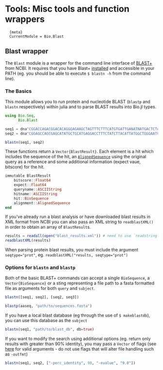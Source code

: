 # Tools: Misc tools and function wrappers

      {meta}
      CurrentModule = Bio.Blast

## Blast wrapper
The `Blast` module is a wrapper for the command line interface of [BLAST+](https://www.ncbi.nlm.nih.gov/books/NBK279690/) from NCBI. It requires that you have Blast+ [installed](https://www.ncbi.nlm.nih.gov/books/NBK279671/) and accessible in your PATH (eg. you should be able to execute `$ blastn -h` from the command line).

### The Basics

This module allows you to run protein and nucleotide BLAST (`blastp` and `blastn` respectively) within julia and to parse BLAST results into Bio.jl types.

```julia
using Bio.Seq,
      Bio.Blast

seq1 = dna"CGGACCAGACGGACACAGGGAGAAGCTAGTTTCTTTCATGTGATTGANATNATGACTCTACTCCTAAAAGGGAAAAANCAATATCCTTGTTTACAGAAGAGAAACAAACAAGCCCCACTCAGCTCAGTCACAGGAGAGAN"
seq2 = dna"CGGAGCCAGCGAGCATATGCTGCATGAGGACCTTTCTATCTTACATTATGGCTGGGAATCTTACTCTTTCATCTGATACCTTGTTCAGATTTCAAAATAGTTGTAGCCTTATCCTGGTTTTACAGATGTGAAACTTTCAA"

blastn(seq1, seq2)
```

These functions return a `Vector{BlastResult}`. Each element is a hit which includes the sequence of the hit, an [`AlignedSequence`](http://biojulia.github.io/Bio.jl/latest/man/alignments/) using the original query as a reference and some additional information (expect vaue, bitscore) for the hit.

```julia
immutable BlastResult
    bitscore::Float64
    expect::Float64
    queryname::ASCIIString
    hitname::ASCIIString
    hit::BioSequence
    alignment::AlignedSequence
end
```

If you've already run a blast analysis or have downloaded blast results in XML format from NCBI you can also pass an XML string to `readblastXML()` in order to obtain an array of `BlastResult`s.

```julia
results = readall(open("blast_results.xml")) # need to use `readstring` instead of `readall` for v0.5
readblastXML(results)
```

When parsing protein blast results, you must include the argument `seqtype="prot"`, eg. `readblastXML("results, seqtype="prot")`

### Options for `blastn` and `blastp`

Both of the basic BLAST+ commands can accept a single `BioSequence`, a `Vector{BioSequence}` or a sting representing a file path to a fasta formatted file as arguments for both `query` and `subject`.

```julia
blastn([seq1, seq2], [seq2, seq3])

blastp(aaseq, "path/to/sequences.fasta")
```

If you have a local blast database (eg through the use of `$ makeblastdb`), you can use this database as the `subject`

```julia
blastn(seq1, "path/to/blast_db", db=true)
```

If you want to modify the search using additional options (eg. return only results with greater than 90% identity), you may pass a `Vector` of flags (see [here](http://www.ncbi.nlm.nih.gov/books/NBK279675/) for valid arguments - do not use flags that will alter file handling such as `-outfmt`)

```julia
blastn(seq1, seq2, ["-perc_identity", 90, "-evalue", "9.0"])
```
